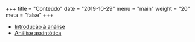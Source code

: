 +++
title = "Conteúdo"
date = "2019-10-29"
menu = "main"
weight = "20"
meta = "false"
+++

* [Introdução à análise](http://joaoarthurbm.github.io/eda-ufcg-material/posts/introducao-a-analise/)
* [Análise assintótica](http://joaoarthurbm.gihub.io/eda-ufcg-material/posts/analise-assintotica/)
